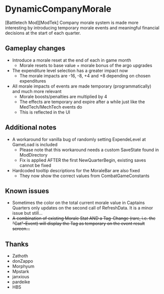 # DynamicCompanyMorale

[Battletech Mod][ModTek] Company morale system is made more interesting by introducing temporary morale events and meaningful financial decisions at the start of each quarter.

## Gameplay changes
* Introduce a morale reset at the end of each in game month
  * Morale resets to base value + morale bonus of the argo upgrades
* The expenditure level selection has a greater impact now
  * The morale impacts are -16, -8, +4 and +8 depending on chosen expenditures
* All morale impacts of events are made temporary (programmatically) and much more relevant
  * Morale boosts/penalties are multiplied by 4
  * The effects are temporary and expire after a while just like the MedTech/MechTech events do
  * This is reflected in the UI

## Additional notes
* A workaround for vanilla bug of randomly setting ExpendeLevel at GameLoad is included
  * Please note that this workaround needs a custom SaveState found in ModDirectory
  * Fix is applied AFTER the first NewQuarterBegin, existing saves cannot be fixed
* Hardcoded tooltip descriptions for the MoraleBar are also fixed
  * They now show the correct values from CombatGameConstants

## Known issues
* Sometimes the color on the total current morale value in Captains Quarters only updates on the second call of RefreshData. It is a minor issue but still...
* ~~A combination of existing Morale Stat AND a Tag-Change (rare, i.e. the "Cat"-Event) will display the Tag as temporary on the event result screen...~~

## Thanks
* Zathoth
* donZappo
* Morphyum
* Mpstark
* janxious
* pardeike
* HBS